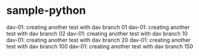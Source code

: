 # sample-python
dav-01: creating another test with dav branch 01
dav-01: creating another test with dav branch 02
dav-01: creating another test with dav branch 10
dav-01: creating another test with dav branch 20
dav-01: creating another test with dav branch 100
dav-01: creating another test with dav branch 150 
